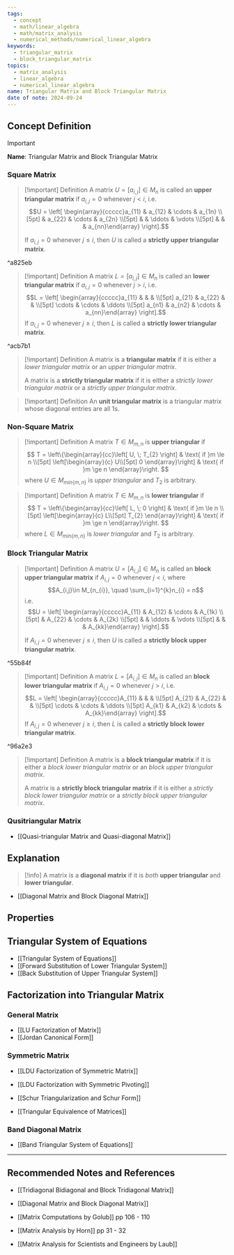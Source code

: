 ```yaml
---
tags:
  - concept
  - math/linear_algebra
  - math/matrix_analysis
  - numerical_methods/numerical_linear_algebra
keywords:
  - triangular_matrix
  - block_triangular_matrix
topics:
  - matrix_analysis
  - linear_algebra
  - numerical_linear_algebra
name: Triangular Matrix and Block Triangular Matrix
date of note: 2024-09-24
---
```


## Concept Definition

>[!important]
>**Name**: Triangular Matrix and Block Triangular Matrix

### Square Matrix

>[!important] Definition
>A matrix $U=[a_{i,j}]\in M_{n}$ is called an **upper triangular matrix** if $a_{i,j} =0$ whenever $j < i$, i.e.  $$U = \left[ \begin{array}{ccccc}a_{11} & a_{12} & \cdots & a_{1n} \\[5pt]  & a_{22} & \cdots & a_{2n} \\[5pt]  &  & \ddots & \vdots \\[5pt] &  &  & a_{nn}\end{array} \right].$$
>
>If $a_{i,j}=0$ whenever $j \le i$, then $U$ is called a **strictly upper triangular matrix**.

^a825eb

>[!important] Definition
>A matrix $L=[a_{i,j}]\in M_{n}$ is called an **lower triangular matrix** if $a_{i,j} =0$ whenever $j > i$, i.e.  $$L = \left[ \begin{array}{ccccc}a_{11} & &  &  \\[5pt] a_{21} & a_{22} &  &  \\[5pt] \cdots & \cdots & \ddots \\[5pt] a_{n1} & a_{n2} & \cdots & a_{nn}\end{array} \right].$$ 
>If $a_{i,j}=0$ whenever $j \ge i$, then $L$ is called a **strictly lower triangular matrix**.

^acb7b1

>[!important] Definition
>A matrix is a **triangular matrix** if it is either a *lower triangular matrix* or an *upper triangular matrix*. 
>
>A matrix is a **strictly triangular matrix** if it is either a *strictly lower triangular matrix* or a *strictly upper triangular matrix*. 


>[!important] Definition
>An **unit triangular matrix** is a triangular matrix whose diagonal entries are all $1$s.
>

### Non-Square Matrix

>[!important] Definition
>A matrix $T\in M_{m,n}$ is **upper triangular** if 
>$$
>T = \left\{\begin{array}{cc}\left[ U, \; T_{2} \right] & \text{ if }m \le n \\[5pt] \left[\begin{array}{c} U\\[5pt] 0  \end{array}\right]  & \text{ if }m \ge n \end{array}\right.
>$$
>where $U\in M_{min\left\{ m,n \right\}}$ is *upper triangular* and $T_{2}$  is arbitrary.

>[!important] Definition
>A matrix $T\in M_{m,n}$ is **lower triangular** if 
>$$
>T = \left\{\begin{array}{cc}\left[ L, \; 0 \right] & \text{ if }m \le n \\[5pt] \left[\begin{array}{c} L\\[5pt] T_{2}  \end{array}\right]  & \text{ if }m \ge n \end{array}\right.
>$$
>where $L\in M_{min\left\{ m,n \right\}}$ is *lower triangular* and $T_{2}$  is arbitrary.

### Block Triangular Matrix

>[!important] Definition
>A matrix $U=[A_{i,j}]\in M_{n}$  is called an **block upper triangular matrix** if $A_{i,j} =0$ whenever $j < i$, where $$A_{i,j}\in M_{n_{i}}, \quad \sum_{i=1}^{k}n_{i} = n$$ i.e. $$U = \left[ \begin{array}{ccccc}A_{11} & A_{12} & \cdots & A_{1k} \\[5pt]  & A_{22} & \cdots & A_{2k} \\[5pt]  &  & \ddots & \vdots \\[5pt] &  &  & A_{kk}\end{array} \right].$$ 
>
>If $A_{i,j}=0$ whenever $j \le i$, then $U$ is called a **strictly block upper triangular matrix**.

^55b84f

>[!important] Definition
>A matrix $L=[A_{i,j}]\in M_{n}$ is called an **block lower triangular matrix** if $A_{i,j} =0$ whenever $j > i$, i.e.  $$L = \left[ \begin{array}{ccccc}A_{11} & &  &  \\[5pt] A_{21} & A_{22} &  &  \\[5pt] \cdots & \cdots & \ddots \\[5pt] A_{k1} & A_{k2} & \cdots & A_{kk}\end{array} \right].$$ 
>If $A_{i,j}=0$ whenever $j \ge i$, then $L$ is called a **strictly block lower triangular matrix**.

^96a2e3

>[!important] Definition
>A matrix is a **block triangular matrix** if it is either a *block lower triangular matrix* or an *block upper triangular matrix*. 
>
>A matrix is a **strictly block triangular matrix** if it is either a *strictly block lower triangular matrix* or a *strictly block upper triangular matrix*. 

### Qusitriangular Matrix

- [[Quasi-triangular Matrix and Quasi-diagonal Matrix]]


## Explanation

>[!info]
>A matrix is a **diagonal matrix** if it is *both* **upper triangular** and **lower triangular**.

- [[Diagonal Matrix and Block Diagonal Matrix]]



## Properties



## Triangular System of Equations

- [[Triangular System of Equations]]
- [[Forward Substitution of Lower Triangular System]]
- [[Back Substitution of Upper Triangular System]]


## Factorization into Triangular Matrix

### General Matrix

- [[LU Factorization of Matrix]]
- [[Jordan Canonical Form]]

### Symmetric Matrix


- [[LDU Factorization of Symmetric Matrix]]
- [[LDU Factorization with Symmetric Pivoting]]

- [[Schur Triangularization and Schur Form]]
- [[Triangular Equivalence of Matrices]]

### Band Diagonal Matrix


- [[Band Triangular System of Equations]]



-----------
##  Recommended Notes and References

- [[Tridiagonal Bidiagonal and Block Tridiagonal Matrix]]
- [[Diagonal Matrix and Block Diagonal Matrix]]

- [[Matrix Computations by Golub]] pp 106 - 110 
- [[Matrix Analysis by Horn]] pp 31 - 32
- [[Matrix Analysis for Scientists and Engineers by Laub]]